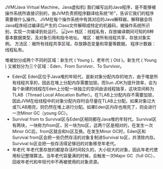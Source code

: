 JVM(Java Virtual Machine，Java虚拟机)
我们编写出的Java程序，是不能够被操作系统所直接识别的，由JVM负责把程序翻译给系统“听”，告诉它我们的程序需要做什么操作。 
JVM在每个操作系统中有其对应的Java解释器，解释器会将Java程序经过编译后产生的.Class文件解释成特定的机器码，被操作系统所识别，实现一次编译到处运行。
![jvm](https://img-blog.csdn.net/20170219101200204?watermark/2/text/aHR0cDovL2Jsb2cuY3Nkbi5uZXQveTUwNTc3MjE0Ng==/font/5a6L5L2T/fontsize/400/fill/I0JBQkFCMA==/dissolve/70/gravity/SouthEast)
栈区：线程私有，存放编译期间可知的8种基本数据类型，及对象引用和指令地址。
堆区：被所有线程共享，存放对象实例。
方法区：被所有线程共享区域，存放静态变量和常量等数据。
程序计数器：线程私有。

堆被划分成两个不同的区域：新生代 ( Young )、老年代 ( Old )。新生代 ( Young ) 又被划分为三个区域：Eden、From Survivor、To Survivor。

- Eden区 
Eden区位于Java堆的年轻代，是新对象分配内存的地方，由于堆是所有线程共享的，因此在堆上分配内存需要加锁。而Sun JDK为提升效率，会为每个新建的线程在Eden上分配一块独立的空间由该线程独享，这块空间称为TLAB（Thread Local Allocation Buffer）。在TLAB上分配内存不需要加锁，因此JVM在给线程中的对象分配内存时会尽量在TLAB上分配。如果对象过大或TLAB用完，则仍然在堆上进行分配。如果Eden区内存也用完了，则会进行一次Minor GC（young GC）。
- Survival from to 
Survival区与Eden区相同都在Java堆的年轻代。Survival区有两块，一块称为from区，另一块为to区，这两个区是相对的，在发生一次Minor GC后，from区就会和to区互换。在发生Minor GC时，Eden区和Survival from区会把一些仍然存活的对象复制进Survival to区，并清除内存。Survival to区会把一些存活得足够旧的对象移至年老代。
- 年老代 
年老代里存放的都是存活时间较久的，大小较大的对象，因此年老代使用标记整理算法。当年老代容量满的时候，会触发一次Major GC（full GC），回收年老代和年轻代中不再被使用的对象资源。

